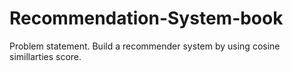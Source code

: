 # Recommendation-System-book
Problem statement.  Build a recommender system by using cosine simillarties score.
